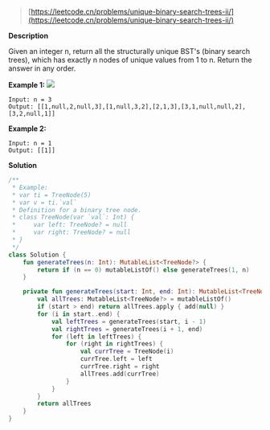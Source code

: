 > [https://leetcode.cn/problems/unique-binary-search-trees-ii/](https://leetcode.cn/problems/unique-binary-search-trees-ii/)

**Description**

Given an integer n, return all the structurally unique BST's (binary search trees), which has exactly n nodes of unique values from 1 to n. Return the answer in any order.

**Example 1:**
![](https://assets.leetcode.com/uploads/2021/01/18/uniquebstn3.jpg)
```text
Input: n = 3
Output: [[1,null,2,null,3],[1,null,3,2],[2,1,3],[3,1,null,null,2],[3,2,null,1]]
```
**Example 2:**
```text
Input: n = 1
Output: [[1]]
```

**Solution**
```kotlin
/**
 * Example:
 * var ti = TreeNode(5)
 * var v = ti.`val`
 * Definition for a binary tree node.
 * class TreeNode(var `val`: Int) {
 *     var left: TreeNode? = null
 *     var right: TreeNode? = null
 * }
 */
class Solution {
    fun generateTrees(n: Int): MutableList<TreeNode?> {
        return if (n == 0) mutableListOf() else generateTrees(1, n)
    }

    private fun generateTrees(start: Int, end: Int): MutableList<TreeNode?> {
        val allTrees: MutableList<TreeNode?> = mutableListOf()
        if (start > end) return allTrees.apply { add(null) }
        for (i in start..end) {
            val leftTrees = generateTrees(start, i - 1)
            val rightTrees = generateTrees(i + 1, end)
            for (left in leftTrees) {
                for (right in rightTrees) {
                    val currTree = TreeNode(i)
                    currTree.left = left
                    currTree.right = right
                    allTrees.add(currTree)
                }
            }
        }
        return allTrees
    }
}
```